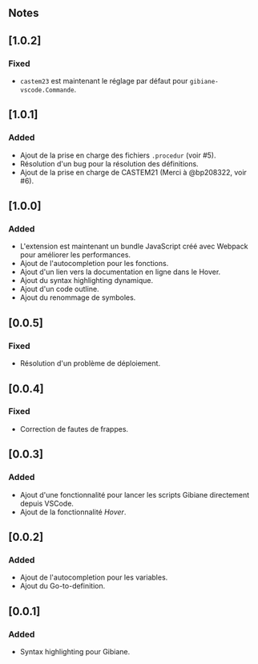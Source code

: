## Notes

## [1.0.2]

### Fixed

- `castem23` est maintenant le réglage par défaut pour `gibiane-vscode.Commande`.

## [1.0.1]

### Added

- Ajout de la prise en charge des fichiers `.procedur` (voir #5).
- Résolution d'un bug pour la résolution des définitions.
- Ajout de la prise en charge de CASTEM21 (Merci à @bp208322, voir #6).

## [1.0.0]

### Added

- L'extension est maintenant un bundle JavaScript créé avec Webpack pour améliorer les performances.
- Ajout de l'autocompletion pour les fonctions.
- Ajout d'un lien vers la documentation en ligne dans le Hover.
- Ajout du syntax highlighting dynamique.
- Ajout d'un code outline.
- Ajout du renommage de symboles.

## [0.0.5]

### Fixed

- Résolution d'un problème de déploiement.

## [0.0.4]

### Fixed

- Correction de fautes de frappes.

## [0.0.3]

### Added

- Ajout d'une fonctionnalité pour lancer les scripts Gibiane directement depuis VSCode.
- Ajout de la fonctionnalité _Hover_.

## [0.0.2]

### Added

- Ajout de l'autocompletion pour les variables.
- Ajout du Go-to-definition.

## [0.0.1]

### Added

- Syntax highlighting pour Gibiane.
